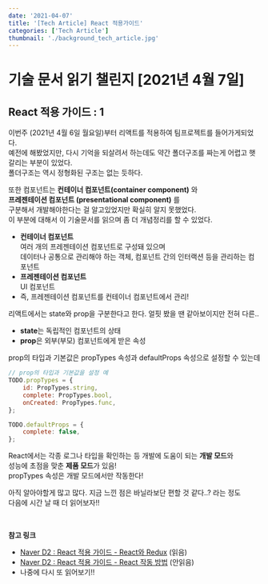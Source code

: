 ```yaml
---
date: '2021-04-07'
title: '[Tech Article] React 적용가이드'
categories: ['Tech Article']
thumbnail: './background_tech_article.jpg'
---
```


# 기술 문서 읽기 챌린지 [2021년 4월 7일]

## **React 적용 가이드 : 1**

이번주 (2021년 4월 6일 월요일)부터 리액트를 적용하여 팀프로젝트를 들어가게되었다.  
예전에 해봤었지만, 다시 기억을 되살려서 하는데도 약간 폴더구조를 짜는게 어렵고 햇갈리는 부분이 있었다.  
폴더구조는 역시 정형화된 구조는 없는 듯하다.

또한 컴포넌트는 **컨테이너 컴포넌트(container component)** 와  
**프레젠테이션 컴포넌트 (presentational component)** 를  
구분해서 개발해야한다는 걸 알고있었지만 확실히 알지 못했었다.  
이 부분에 대해서 이 기술문서를 읽으며 좀 더 개념정리를 할 수 있었다.

-   **컨테이너 컴포넌트**  
     여러 개의 프레젠테이션 컴포넌트로 구성돼 있으며  
     데이터나 공통으로 관리해야 하는 객체, 컴포넌트 간의 인터랙션 등을 관리하는 컴포넌트
-   **프레젠테이션 컴포넌트**  
     UI 컴포넌트
-   즉, 프레젠테이션 컴포넌트를 컨테이너 컴포넌트에서 관리!

리액트에서는 state와 prop을 구분한다고 한다. 얼핏 봤을 땐 같아보이지만 전혀 다른..

-   **state**는 독립적인 컴포넌트의 상태
-   **prop**은 외부(부모) 컴포넌트에게 받은 속성

prop의 타입과 기본값은 propTypes 속성과 defaultProps 속성으로 설정할 수 있는데

```jsx
// prop의 타입과 기본값을 설정 예
TODO.propTypes = {
    id: PropTypes.string,
    complete: PropTypes.bool,
    onCreated: PropTypes.func,
};

TODO.defaultProps = {
    complete: false,
};
```

React에서는 각종 로그나 타입을 확인하는 등 개발에 도움이 되는 **개발 모드**와  
성능에 초점을 맞춘 **제품 모드**가 있음!  
propTypes 속성은 개발 모드에서만 작동한다!

아직 알아야할게 많고 많다. 지금 느낀 점은 바닐라보단 편할 것 같다..? 라는 정도  
다음에 시간 날 때 더 읽어보자!!

<br/>

**참고 링크**

-   [Naver D2 : React 적용 가이드 - React와 Redux](https://d2.naver.com/helloworld/1848131) (읽음)
-   [Naver D2 : React 적용 가이드 - React 작동 방법](https://d2.naver.com/helloworld/9297403) (안읽음)
-   나중에 다시 또 읽어보기!!
